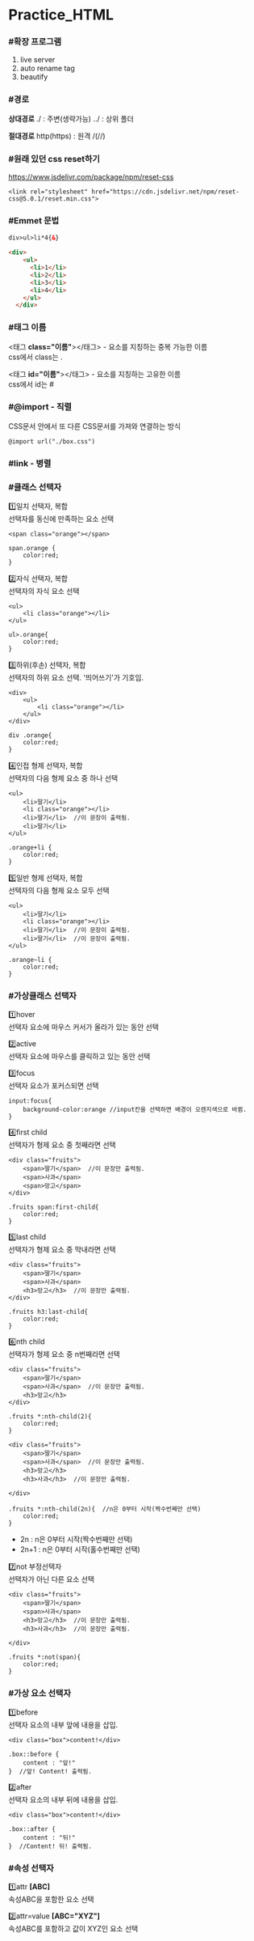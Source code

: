 # Practice_HTML

### #확장 프로그램
1. live server
2. auto rename tag
4. beautify

### #경로
__상대경로__
./ : 주변(생략가능)
../ : 상위 폴더

__절대경로__
http(https) : 원격
/(//)

### #원래 있던 css reset하기
https://www.jsdelivr.com/package/npm/reset-css
 ```
 <link rel="stylesheet" href="https://cdn.jsdelivr.net/npm/reset-css@5.0.1/reset.min.css">
```

### #Emmet 문법
```html
div>ul>li*4{&}

<div>
    <ul>
      <li>1</li>
      <li>2</li>
      <li>3</li>
      <li>4</li>
    </ul>
  </div>
```

### #태그 이름
<태그 __class="이름"__></태그> - 요소를 지칭하는 중복 가능한 이름<br/>
css에서 class는 .

<태그 __id="이름"__></태그> - 요소를 지칭하는 고유한 이름<br/>
css에서 id는 #


### #@import - 직렬
CSS문서 안에서 또 다른 CSS문서를 가져와 연결하는 방식
```
@import url("./box.css")
```
### #link - 병렬

### #클래스 선택자
1️⃣일치 선택자, 복합<br/>
선택자를 동신에 만족하는 요소 선택
```
<span class="orange"></span>

span.orange {
	color:red;
}
```

2️⃣자식 선택자, 복합<br/>
선택자의 자식 요소 선택
```
<ul>
	<li class="orange"></li>
</ul>

ul>.orange{
	color:red;
}
```

3️⃣하위(후손) 선택자, 복합<br/>
선택자의 하위 요소 선택. '띄어쓰기'가 기호임.
```
<div>
	<ul>
		<li class="orange"></li>
	</ul>	
</div>

div .orange{
	color:red;
}
```

4️⃣인접 형제 선택자, 복합<br/>
선택자의 다음 형제 요소 중 하나 선택
```
<ul>
	<li>딸기</li>
	<li class="orange"></li>
	<li>딸기</li>  //이 문장이 출력됨.
	<li>딸기</li>
</ul>

.orange+li {
	color:red;
}
```

5️⃣일반 형제 선택자, 복합<br/>
선택자의 다음 형제 요소 모두 선택

```
<ul>
	<li>딸기</li>
	<li class="orange"></li>
	<li>딸기</li>  //이 문장이 출력됨.
	<li>딸기</li>  //이 문장이 출력됨.
</ul>

.orange~li {
	color:red;
}
```

### #가상클래스 선택자
1️⃣hover<br/>
선택자 요소에 마우스 커서가 올라가 있는 동안 선택

2️⃣active<br/>
선택자 요소에 마우스를 클릭하고 있는 동안 선택

3️⃣focus<br/>
선택자 요소가 포커스되면 선택
```
input:focus{
	background-color:orange //input칸을 선택하면 배경이 오렌지색으로 바뀜.
}
```

4️⃣first child<br/>
선택자가 형제 요소 중 첫째라면 선택
```
<div class="fruits">
	<span>딸기</span>  //이 문장만 출력됨.
	<span>사과</span>
	<span>망고</span>
</div>

.fruits span:first-child{
	color:red;
}
```

5️⃣last child<br/>
선택자가 형제 요소 중 막내라면 선택
```
<div class="fruits">
	<span>딸기</span>  
	<span>사과</span>
	<h3>망고</h3>  //이 문장만 출력됨.
</div>

.fruits h3:last-child{
	color:red;
}
```

6️⃣nth child<br/>
선택자가 형제 요소 중 n번째라면 선택
```
<div class="fruits">
	<span>딸기</span>  
	<span>사과</span>  //이 문장만 출력됨.
	<h3>망고</h3>  
</div>

.fruits *:nth-child(2){
	color:red;
}
```

```
<div class="fruits">
	<span>딸기</span>  
	<span>사과</span>  //이 문장만 출력됨.
	<h3>망고</h3> 
	<h3>사과</h3>  //이 문장만 출력됨.

</div>

.fruits *:nth-child(2n){  //n은 0부터 시작(짝수번째만 선택)
	color:red;
}
```
- 2n : n은 0부터 시작(짝수번째만 선택)
- 2n+1 : n은 0부터 시작(홀수번째만 선택)

7️⃣not 부정선택자<br/>
선택자가 아닌 다른 요소 선택
```
<div class="fruits">
	<span>딸기</span>  
	<span>사과</span>  
	<h3>망고</h3>  //이 문장만 출력됨.
	<h3>사과</h3>  //이 문장만 출력됨.

</div>

.fruits *:not(span){  
	color:red;
}
```
### #가상 요소 선택자
1️⃣before<br/>
선택자 요소의 내부 앞에 내용을 삽입.
```
<div class="box">content!</div>

.box::before {
	content : "앞!"
}  //앞! Content! 출력됨.
```

2️⃣after<br/>
선택자 요소의 내부 뒤에 내용을 삽입.
```
<div class="box">content!</div>

.box::after {
	content : "뒤!"
}  //Content! 뒤! 출력됨.
```

### #속성 선택자
1️⃣attr __[ABC]__<br/>
속성ABC을 포함한 요소 선택

2️⃣attr=value __[ABC="XYZ"]__<br/>
속성ABC를 포함하고 값이 XYZ인 요소 선택

